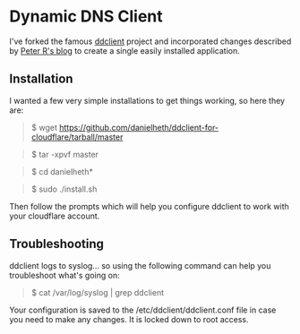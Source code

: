 # Dynamic DNS Client
I've forked the famous [ddclient](http://sourceforge.net/projects/ddclient/) project and incorporated changes described by [Peter R's blog](http://blog.peter-r.co.uk/cloudflare-ddclient-patch.html) to create a single easily installed application.

## Installation
I wanted a few very simple installations to get things working, so here they are:

>$ wget https://github.com/danielheth/ddclient-for-cloudflare/tarball/master

>$ tar -xpvf master

>$ cd danielheth*

>$ sudo ./install.sh

Then follow the prompts which will help you configure ddclient to work with your cloudflare account.

## Troubleshooting
ddclient logs to syslog... so using the following command can help you troubleshoot what's going on:

>$ cat /var/log/syslog | grep ddclient

Your configuration is saved to the /etc/ddclient/ddclient.conf file in case you need to make any changes.  It is locked down to root access.
